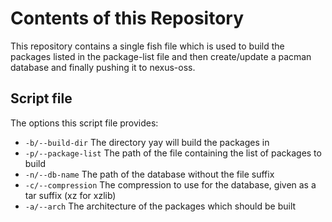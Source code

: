 # Contents of this Repository
This repository contains a single fish file which is used to build the packages listed in the package-list file and then create/update a pacman database and finally pushing it to nexus-oss.

## Script file
The options this script file provides:

* ``-b/--build-dir`` The directory yay will build the packages in
* ``-p/--package-list`` The path of the file containing the list of packages to build
* ``-n/--db-name`` The path of the database without the file suffix
* ``-c/--compression`` The compression to use for the database, given as a tar suffix (xz for xzlib)
* ``-a/--arch`` The architecture of the packages which should be built